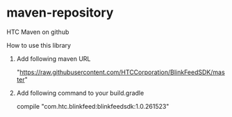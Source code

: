 # maven-repository
HTC Maven on github

How to use this library

1. Add following maven URL

   "https://raw.githubusercontent.com/HTCCorporation/BlinkFeedSDK/master"
   
2. Add following command to your build.gradle

   compile "com.htc.blinkfeed:blinkfeedsdk:1.0.261523"

